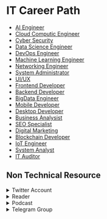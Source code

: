 # IT Career Path

- [AI Engineer](https://github.com/mrofisr/awesome-it-career/tree/main/dir/AI.md) 
- [Cloud Computic Engineer](https://github.com/mrofisr/awesome-it-career/tree/main/dir/Cloud.md)
- [Cyber Security](https://github.com/mrofisr/awesome-it-career/tree/main/dir/CyberSec.md)
- [Data Science Engineer](https://github.com/mrofisr/awesome-it-career/tree/main/dir/DataScience.md)
- [DevOps Engineer](https://github.com/mrofisr/awesome-it-career/tree/main/dir/DevOps.md)
- [Machine Learning Engineer](https://github.com/mrofisr/awesome-it-career/tree/main/dir/ML.md)
- [Networking Engineer](https://github.com/mrofisr/awesome-it-career/tree/main/dir/Network.md)
- [System Administrator](https://github.com/mrofisr/awesome-it-career/tree/main/dir/SysAdmin.md)
- [UI/UX](https://github.com/mrofisr/awesome-it-career/tree/main/dir/UIUX.md)
- [Frontend Developer](https://github.com/mrofisr/awesome-it-career/tree/main/dir/Frontend.md)
- [Backend Developer](https://github.com/mrofisr/awesome-it-career/tree/main/dir/)
- [BigData Engineer](https://github.com/mrofisr/awesome-it-career/tree/main/dir/)
- [Mobile Developer](https://github.com/mrofisr/awesome-it-career/tree/main/dir/)
- [Desktop Developer](https://github.com/mrofisr/awesome-it-career/tree/main/dir/)
- [Business Analysist](https://github.com/mrofisr/awesome-it-career/tree/main/dir/)
- [SEO Specialist](https://github.com/mrofisr/awesome-it-career/tree/main/dir/)
- [Digital Marketing](https://github.com/mrofisr/awesome-it-career/tree/main/dir/)
- [Blockchain Developer](https://github.com/mrofisr/awesome-it-career/tree/main/dir/)
- [IoT Engineer](https://github.com/mrofisr/awesome-it-career/tree/main/dir/)
- [System Analyst](https://github.com/mrofisr/awesome-it-career/tree/main/dir/) 
- [IT Auditor](https://link)
## Non Technical Resource
<details>
<summary>Twitter Account</summary>

- [Podcast teh atau kopi](https://hilman.space/tehataukopi)
- [Developer Muslim Podcast](https://hilman.space/tehataukopi)
</details>
<details>
<summary>Reader</summary>

- [Hidup Lebih Produktif](https://sekolahkoding.com/buku/hidup-lebih-produktif)
- [Hadiah Untuk Programmer](https://sekolahkoding.com/buku/hadiah-untuk-programmer)
- [DEV](https://dev.to)
</details>
<details>
<summary>Podcast</summary>

- [Podcast teh atau kopi](https://hilman.space/tehataukopi)
- [Developer Muslim Podcast](https://devmuslim.id/)
- [Kode Nol](https://open.spotify.com/show/0919qUs3HI9pgoKENxC5VY)
- [Imre Nagi Podcast](https://anchor.fm/ngobrolinstartup)
<details>
<summary>Youtube</summary>

- [Imre Nagi](https://www.youtube.com/channel/UCC7eynhXsqH-7RdsBB1E53g)
- [Sekolah Koding](https://www.youtube.com/channel/UCpSPS5yLCxYRuZSrCx-eBjA)
- [Web Programming UNPAS](https://www.youtube.com/channel/UCkXmLjEr95LVtGuIm3l2dPg)
- [Riza Fahmi](https://www.youtube.com/user/ryanriggsy)
- [Kelas Terbuka](https://www.youtube.com/user/faqihzamukhlish)
- [Ariya Hidayat](https://www.youtube.com/user/ariyahidayat)
</details>
</details>
<details>
<summary>Telegram Group</summary>

- [Podcast teh atau kopi](https://hilman.space/tehataukopi)
- [Developer Muslim Podcast](https://devmuslim.id/)
- [Kode Nol](https://open.spotify.com/show/0919qUs3HI9pgoKENxC5VY)
- [Imre Nagi Podcast](https://anchor.fm/ngobrolinstartup)
</details>